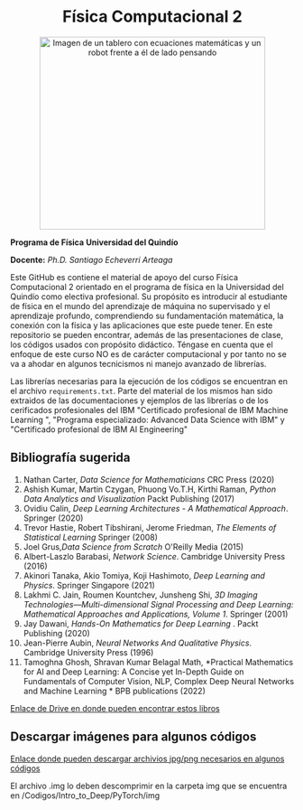<div align="center">
<h1>Física Computacional 2</h1>

<img src="https://live.staticflickr.com/1816/30212411048_2a1d7200e2_b.jpg" alt="Imagen de un tablero con ecuaciones matemáticas y un robot frente a él de lado pensando"
     width="400"
     height="341">
</div>

**Programa de Física**
**Universidad del Quindío**

**Docente:** *Ph.D. Santiago Echeverri Arteaga*

Este GitHub es contiene el material de apoyo del curso Física Computacional 2 orientado en el programa de física en la Universidad del Quindío como electiva profesional. Su propósito es introducir al estudiante de física en el mundo del aprendizaje de máquina no supervisado y el aprendizaje profundo, comprendiendo su fundamentación matemática, la conexión con la física y las aplicaciones que este puede tener. En este repositorio se pueden encontrar, además de las presentaciones de clase, los códigos usados con propósito didáctico. Téngase en cuenta que el enfoque de este curso NO es de carácter computacional y por tanto no se va a ahodar en algunos tecnicismos ni manejo avanzado de librerías.

Las librerías necesarias para la ejecución de los códigos se encuentran en el archivo `requirements.txt`. Parte del material de los mismos han sido extraidos de las documentaciones y ejemplos de las librerías o de los cerificados profesionales del IBM "Certificado profesional de IBM Machine Learning
", "Programa especializado: Advanced Data Science with IBM" y "Certificado profesional de IBM AI Engineering"

<h2>Bibliografía sugerida </h2>

1. Nathan Carter, *Data Science for Mathematicians* CRC Press (2020)
2. Ashish Kumar, Martin Czygan, Phuong Vo.T.H, Kirthi Raman, *Python Data Analytics and Visualization* Packt Publishing (2017) 
3. Ovidiu Calin, *Deep Learning Architectures - A Mathematical Approach*. Springer (2020)
4. Trevor Hastie, Robert Tibshirani, Jerome Friedman, *The Elements of Statistical Learning* Springer (2008)
5. Joel Grus,*Data Science from Scratch* O'Reilly Media (2015)
6. Albert-Laszlo Barabasi, *Network Science*. Cambridge University Press (2016)
7. Akinori Tanaka, Akio Tomiya, Koji Hashimoto, *Deep Learning and Physics*. Springer Singapore (2021) 
8.  Lakhmi C. Jain, Roumen Kountchev, Junsheng Shi, *3D Imaging Technologies―Multi-dimensional Signal Processing and Deep Learning: Mathematical Approaches and Applications, Volume 1*. Springer (2001)
9. Jay Dawani, *Hands-On Mathematics for Deep Learning* . Packt Publishing (2020)
10. Jean-Pierre Aubin, *Neural Networks And Qualitative Physics*. Cambridge University Press (1996)
11. Tamoghna Ghosh, Shravan Kumar Belagal Math, *Practical Mathematics for AI and Deep Learning: A Concise yet In-Depth Guide on Fundamentals of Computer Vision, NLP, Complex Deep Neural Networks and Machine Learning * BPB publications (2022)

[Enlace de Drive en donde pueden encontrar estos libros](https://drive.google.com/drive/folders/158ffEF6mYpKV4VlLtwHUtHdy_vp-_FkS?usp=share_link) 

<h2> Descargar imágenes para algunos códigos</h2>

[Enlace donde pueden descargar archivios jpg/png necesarios en algunos códigos](https://drive.google.com/drive/folders/1nprt-Se8RfX1ql450DsW9b8sYYo8cmP2?usp=share_link)

El archivo .img lo deben descomprimir en la carpeta img que se encuentra en /Codigos/Intro_to_Deep/PyTorch/img
